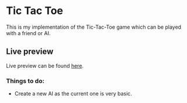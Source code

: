 # Tic Tac Toe
This is my implementation of the Tic-Tac-Toe game which can be played with a friend or AI.

## Live preview
Live preview can be found [here](https://nysera.github.io/tic-tac-toe/).

### Things to do:
* Create a new AI as the current one is very basic.